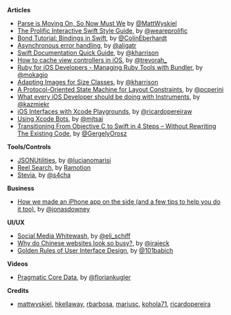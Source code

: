 **Articles**

* [Parse is Moving On, So Now Must We](https://mattwyskiel.github.io/posts/2016/02/07/parse-shutdown.html) by [@MattWyskiel](https://twitter.com/mattwyskiel)
* [The Prolific Interactive Swift Style Guide](http://blog.prolificinteractive.com/2016/02/08/the-prolific-interactive-swift-style-guide/), by [@weareprolific](https://twitter.com/weareprolific)
* [Bond Tutorial: Bindings in Swift](http://www.raywenderlich.com/123108/bond-tutorial), by [@ColinEberhardt](https://twitter.com/ColinEberhardt)
* [Asynchronous error handling](http://alisoftware.github.io/swift/async/error/2016/02/06/async-errors/), by [@aligatr](https://twitter.com/aligatr)
* [Swift Documentation Quick Guide](http://useyourloaf.com/blog/swift-documentation-quick-guide/), by [@kharrison](https://twitter.com/kharrison)
* [How to cache view controllers in iOS](https://medium.com/@gitter/how-to-cache-view-controllers-in-ios-854be6734062), by [@trevorah_](https://twitter.com/trevorah_)
* [Ruby for iOS Developers - Managing Ruby Tools with Bundler](http://www.mokacoding.com/blog/ruby-for-ios-developers-bundler/), by [@mokagio](https://twitter.com/mokagio)
* [Adapting Images for Size Classes](http://useyourloaf.com/blog/adapting-images-for-size-classes/), by [@kharrison](https://twitter.com/kharrison)
* [A Protocol-Oriented State Machine for Layout Constraints](https://medium.com/@pcperini/a-protocol-oriented-state-machine-for-layout-constraints-2c6c94bbd844), by [@pcperini](https://twitter.com/pcperini)
* [What every iOS Developer should be doing with Instruments](https://medium.com/@kazmiekr/what-every-ios-developer-should-be-doing-with-instruments-d1661eeaf64f), by [@kazmiekr](https://twitter.com/kazmiekr)
* [iOS Interfaces with Xcode Playgrounds](http://www.whitesmith.co/blog/ios-interfaces-with-xcode-playgrounds/), by [@ricardopereiraw](https://twitter.com/ricardopereiraw)
* [Using Xcode Bots](http://mjtsai.com/blog/2016/02/11/using-xcode-bots/), by [@mjtsai](https://twitter.com/mjtsai)
* [Transitioning From Objective C to Swift in 4 Steps – Without Rewriting The Existing Code](http://codevoyagers.com/2016/02/09/transitioning-from-objective-c-to-swift-in-4-steps-without-rewriting-the-existing-code/?linkId=21112689), by [@GergelyOrosz](https://twitter.com/GergelyOrosz)

**Tools/Controls**

* [JSONUtilities](https://github.com/lucianomarisi/JSONUtilities), by [@lucianomarisi](https://twitter.com/lucianomarisi)
* [Reel Search](https://github.com/Ramotion/reel-search), by [Ramotion](https://github.com/Ramotion)
* [Stevia](https://github.com/s4cha/Stevia), by [@s4cha](https://github.com/s4cha)

**Business**

* [How we made an iPhone app on the side (and a few tips to help you do it too)](https://medium.com/@jonasdowney/how-we-made-an-iphone-app-on-the-side-and-a-few-tips-to-help-you-do-it-too-454b3c655bc4#.eygt67ex3), by [@jonasdowney](https://twitter.com/jonasdowney)

**UI/UX**

* [Social Media Whitewash](http://www.elischiff.com/2016/2/9/social-media-whitewash), by [@eli_schiff](https://twitter.com/eli_schiff)
* [Why do Chinese websites look so busy?](https://econsultancy.com/blog/67466-why-do-chinese-websites-look-so-busy), by [@jrajeck](https://twitter.com/jrajeck)
* [Golden Rules of User Interface Design](https://medium.com/@101/golden-rules-of-user-interface-design-19282aeb06b), by [@101babich](https://twitter.com/101babich)

**Videos**

* [Pragmatic Core Data](https://realm.io/news/cocoaheads-florian-kugler-pragmatic-core-data/), by [@floriankugler](https://twitter.com/floriankugler)

**Credits**

* [mattwyskiel](https://github.com/mattwyskiel),  [hkellaway](https://github.com/hkellaway), [rbarbosa](https://github.com/rbarbosa), [mariusc](https://github.com/mariusc), [kohola71](https://github.com/kohola71), [ricardopereira](https://github.com/ricardopereira)
